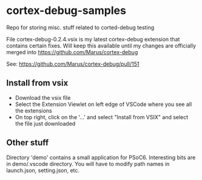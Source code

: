 # cortex-debug-samples

Repo for storing misc. stuff related to corted-debug testing

File cortex-debug-0.2.4.vsix is my latest cortex-debug extension that contains certain fixes. Will keep this available until my changes are officially merged into <https://github.com/Marus/cortex-debug>

See: <https://github.com/Marus/cortex-debug/pull/151>

## Install from vsix
* Download the vsix file
* Select the Extension Viewlet on left edge of VSCode where you see all the extensions
* On top right, click on the '...' and select "Install from VSIX" and select the file just downloaded

## Other stuff
Directory 'demo' contains a small application for PSoC6. Interesting bits are in demo/.vscode directory. You will have to modify path names in launch.json, setting.json, etc.